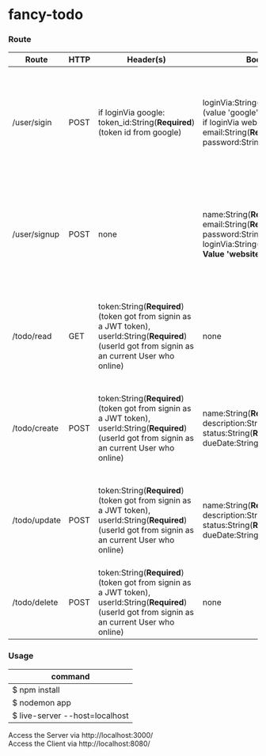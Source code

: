 # fancy-todo

### Route
Route | HTTP | Header(s) | Body | Response | Description
------|------|-----------|------|----------|------------
/user/sigin| POST | if loginVia google: <br> token_id:String(**Required**) <br> (token id from google) | loginVia:String(**Required**) <br> (value 'google' or 'website'), <br> if loginVia website: <br> email:String(**Required**), <br> password:String(**Required**) | Error: <br> Wrong username/password (fail signin via website) <br> Success: <br> Get a signin token, <br> automatic signup if the user haven't signup (if signin via google) | Signin into server
/user/signup | POST | none | name:String(**Required**), <br> email:String(**Required**), <br> password:String(**Required**), loginVia:String(**Default Value 'website'**) | Error: <br> Wrong email/format email <br> (if user type the wrong email format or the email has been taken by other users), <br> Success: <br> Register user into the web | Register user via website
/todo/read | GET | token:String(**Required**) <br> (token got from signin as a JWT token), <br> userId:String(**Required**) <br> (userId got from signin as an current User who online) | none | Error: <br> In authentication, only the current user who can access this feature <br> Success: <br> Authenticated user can view their to do lists | Get User To Do Lists (**Authenticated User Only**)
/todo/create | POST | token:String(**Required**) <br> (token got from signin as a JWT token), <br> userId:String(**Required**) <br> (userId got from signin as an current User who online) | name:String(**Required**) <br> description:String(**Required**) <br> status:String(**Required**) <br> dueDate:String(**Required**) | Error: <br> Only authenticated user that can create this to do <br> Validation didn't input all requirements <br> Success: <br> To do created | Create a to do (**Authenticated User Only**)
/todo/update | POST | token:String(**Required**) <br> (token got from signin as a JWT token), <br> userId:String(**Required**) <br> (userId got from signin as an current User who online) | name:String(**Required**) <br> description:String(**Required**) <br> status:String(**Required**) <br> dueDate:String(**Required**) | Error: <br> Only authenticated user that can update this to do <br> Validation didn't input all requirements <br> Success: <br> To do updated | Update a to do (**Authenticated User Only**)
/todo/delete | POST | token:String(**Required**) <br> (token got from signin as a JWT token), <br> userId:String(**Required**) <br> (userId got from signin as an current User who online) | none | Error: <br> Only authenticated user that can delete this to do <br> Success: <br> To do deleted | Delete a to do (**Authenticated User Only**)

### Usage
command |
------- |
$ npm install |
$ nodemon app |
$ live-server --host=localhost |

Access the Server via http://localhost:3000/
<br>
Access the Client via http://localhost:8080/